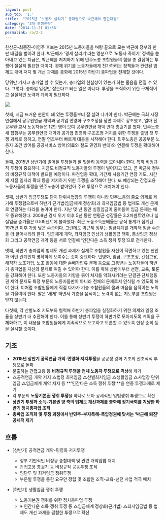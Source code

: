 ```yaml
---
layout: post
sub_top: '1.'
title:  "2015년 ‘노동자 살리기’ 총파업으로 박근혜와 한판대결"
category: "3대 투쟁전략"
date: '2014-11-21 01:56'
permalink: /a/2-2
---
```


한상균-최종진-이영주 후보는 2015년 노동자들을 벼랑 끝으로 모는 박근혜 정부와 한 판 대결을 벌이려 한다. 박근혜가 ‘경제 살리기’라는 명분으로 ‘노동자 죽이기’ 정책을 쏟아내고 있는 지금은, 박근혜를 저지하기 위해 민주노총 조합원들의 힘을 총 결집하는 투쟁이 절실히 필요한 때이다. 경제 위기를 노동자들에게 전가하려는 정책들과 관련된 법제도 개악 저지 및 개선 과제를 총화해 2015년 하반기 총파업을 전개할 것이다.

당위만 가지고 총파업 할 수 있는가, 총파업의 현실성이 있는가 하는 물음을 던질 수 있다. 그렇다. 총파업 일정만 잡는다고 되는 일은 아니다. 투쟁을 조직하기 위한 구체적이고 실질적인 노력과 계획이 필요하다.

![]({{site.url}}/images/general-strike.png)

첫째, 지금 뜨거운 현안이 돼 있는 투쟁들부터 잘 살려 나가야 한다. 박근혜는 국회 시정연설에서 공무원연금 개악과 공기업 민영화·구조조정을 당면 과제로 강조했고, 얼마 전 공무원·교사 노동자들은 12만 명이 모여 공무원연금 개악 반대 총궐기를 했다. 민주노총 새 집행부는 공무원연금 개악과 공기업 민영화·구조조정 저지를 위한 투쟁을 출범 첫 투쟁 과제로 정하고, 연말 연초부터 빠르게 대응을 시작해야 한다. 민주노총은 공공부문 노동자 조건 방어를 공공서비스 방어(의료와 철도 민영화 반대)와 연결해 투쟁을 확대해야 한다.

둘째, 2015년 상반기에 벌어질 투쟁들과 잘 맞물려 동력을 모아내야 한다. 특히 비정규직 투쟁이 중요하다. 지금도 비정규직 노동자들의 투쟁이 벌어지고 있고, 곧 박근혜 정부의 비정규직 대책이 발표될 예정이다. 파견업종 확대, 기간제 사용기간 연장 기도, 시간제 저질 일자리 확대 등을 저지하기 위한 투쟁을 조직해야 한다. 또 예상되는 간접고용 노동자들의 투쟁을 민주노총이 받아안아 주요 투쟁으로 배치해야 한다.

셋째, 상반기 임금투쟁도 단지 단위사업장의 투쟁이 아니라 민주노총의 중요 의제로 제기해 투쟁함으로써 하반기 근기법(임금체계 정상화)과 최저임금법 등 법제도 개선 문제로 연결하는 다리를 놓아야 한다. 지난 몇 년 동안 실질임금이 줄어들어 임금 문제는 매우 중요해졌다. 2008년 경제 위기 이후 5년 동안 연평균 성장률은 3.2퍼센트였으나 실질임금 증가율은 0.5퍼센트에 불과했다. 최근 노동소득분배율은 공식 통계가 집계된 1975년 이후 가장 낮은 수준이다. 그런데도 박근혜 정부는 임금체계를 개악해 임금 수준을 더 끌어내리려 한다. 임금체계 개악, 최저임금 인상과 생활임금 쟁취, 통상임금 정상화 그리고 공적연금 개악 등을 서로 연결해 ‘인간다운 소득 쟁취 투쟁’으로 전개한다.

넷째, 하반기 총파업의 법제도 개선 과제가 실제로 조합원들 자신이 직면하고 있는 현안과 어떤 관계인지 명확하게 보여주는 것이 중요하다. 민영화, 임금, 구조조정, 간접고용, 해직자 노조가입, 노조 활동에 대한 손배가압류 문제 등으로 고통받는 노동자들이 하반기 총파업을 자신의 문제로 여길 수 있어야 한다. 이를 위해 상반기부터 선전, 교육, 토론을 강화해야 한다. 또한 노동자들의 저항을 묶어 처지를 악화시키려는 단결권·단체행동권 제약 문제도 특정 부문의 노동자들만이 아니라 전체의 문제로서 인식될 수 있도록 해야 한다. 이처럼 조합원들에게 직접 다가가 기층 조합원들의 몸과 마음을 움직이는 노력을 기울여야 한다. 말은 ‘세게’ 하면서 기층을 움직이는 노력이 없는 지도부를 조합원은 믿지 않는다.

다섯째, 각 산별노조 지도부와 협력해 하반기 총파업을 실질화하기 위한 의제와 일정 조율을 상반기 내 추진해야 한다. 이를 통해 상반기 투쟁이 하반기로 모아지도록 계획을 구체화하고, 이 내용을 조합원들에게 지속적으로 보고하고 토론할 수 있도록 현장 순회 등을 실시할 것이다.

## 기조

- **2015년 상반기 공적연금 개악-민영화 저지투쟁**을 공공성 강화 기조의 전조직적 투쟁으로 돌파
- 분출하는 간접고용 등 **비정규직 투쟁을 전체 노동자 투쟁으로 격상**해 제기
- △공적연금 개악 저지 △법정 최저임금 △산별최저임금 △생활임금 △사업장 단위 임금 △임금체계 개악 저지 등 **‘인간다운 소득 쟁취 투쟁’**을 연중 투쟁과제로 제기
- 각 부문의 **노동기본권 쟁취 투쟁**을 하나로 모아 공세적인 입법쟁취 투쟁으로 확산
- **상반기 투쟁과 소득-기본권 양 축의 법제도 개선과제를 총화해 정기국회를 겨냥한 하반기 정치총파업 조직**
- **총파업 조직화 및 투쟁 과정에서 반민주-부자특혜-폭압정권에 맞서는 ‘박근혜 퇴진’ 공세적 제기**

## 흐름

- \[상반기\] 공적연금 개악-민영화 저지투쟁
	- 정부 기만적인 비정규 종합대책 및 관련 개악입법 저지
	- 간접고용 총궐기 등 비정규직 공동투쟁 조직
	- 임단투 및 최저임금 쟁취투쟁
	- 부문별 투쟁을 통한 요구안 정립 및 조합원 조직-교육-선전 사업 적극 배치

- \[하반기\] 생활임금 쟁취 투쟁
	- 노동기본권 쟁취를 위한 정치총파업 투쟁
	- ※ 인간다운 소득 쟁취 투쟁 중 △임금체계 정상화(근기법) △최저임금법 등 법제도 개선 과제를 결합한 투쟁으로 확산